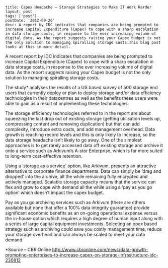 ```
title: Capex Headache – Storage Strategies to Make IT Work Harder
layout: post
tags: ['post']
postDate: '2012-09-26'
desc: A report by IDC indicates that companies are being prompted to increase Capital Expenditure (Capex) to cope with a sharp escalation in data storage costs, in response to the ever increasing volume of digital data. As the report suggests raising your Capex budget is not the only solution to managing spiralling storage costs.This blog post looks at this in more detail.
```

A recent report by IDC indicates that companies are being prompted to increase Capital Expenditure (Capex) to cope with a sharp escalation in data storage costs, in response to the ever increasing volume of digital data. As the report suggests raising your Capex budget is not the only solution to managing spiralling storage costs.

The study* analyses the results of a US based survey of 500 storage end users that currently deploy or plan to deploy storage and/or data efficiency technologies in their datacentres as well as the benefits these users were able to gain as a result of implementing these technologies.

The storage efficiency technologies referred to in the report are about squeezing the last drop out of existing storage (getting utilisation levels up, compressing content and removing duplication) but that can add complexity, introduce extra costs, and add management overhead.  Data growth is reaching record levels and this is only likely to increase, so the data storage headache isn’t likely to go away. One of the simplest approaches is to get rarely accessed data off existing storage and archive it onto a service such as Arkivum’s A-stor Enterprise, which is far more suited to long-term cost-effective retention.

Using a ‘storage as a service’ option, like Arkivum, presents an attractive alternative to corporate finance departments. Data can simply be ‘drag and dropped’ into the archive, all the while remaining fully encrypted and actively managed. Scalable storage capacity means that the service can flex and grow to cope with demand all the while using a ‘pay as you go option’ which doesn’t impact the capex budget.

Pay as you go archiving services such as Arkivum (there are others available but none that offer a 100% data integrity guarantee) provide significant economic benefits as an on-going operational expense versus the in-house option which requires a high degree of human input along with a series of large capital equipment investments.  Selecting an opex based strategy such as archiving could save you costly management time, reduce your storage overhead and can always be scaled to meet your data demand.

*Source – CBR Online http://www.cbronline.com/news/data-growth-prompting-enterprises-to-increase-capex-on-storage-infrastructure-idc-230812
